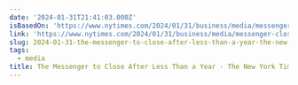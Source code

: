 ```yaml
---
date: '2024-01-31T21:41:03.000Z'
isBasedOn: 'https://www.nytimes.com/2024/01/31/business/media/messenger-closing-down.html'
link: 'https://www.nytimes.com/2024/01/31/business/media/messenger-closing-down.html'
slug: 2024-01-31-the-messenger-to-close-after-less-than-a-year-the-new-york-times
tags:
  - media
title: The Messenger to Close After Less Than a Year - The New York Times
---
```


